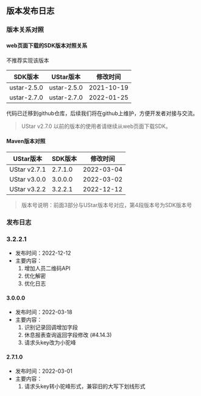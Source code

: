 ## 版本发布日志

### 版本关系对照

#### web页面下载的SDK版本对照关系

不推荐实现该版本

| SDK版本 | UStar版本 | 修改时间 |
| ---- | ---- | ---- |
| ustar-2.5.0 |ustar-2.5.0| 2021-10-19 |
| ustar-2.7.0 |ustar-2.7.0| 2022-01-25 |

代码已迁移到github仓库，后续我们将在github上维护，方便开发者对接与交流。

> UStar v2.7.0 以前的版本的使用者请继续从web页面下载SDK。

#### Maven版本对照

| UStar版本  | SDK版本 | 修改时间 |
| ---- | ---- | ---- |
| UStar v2.7.1 | 2.7.1.0 | 2022-03-04 |
| UStar v3.0.0 | 3.0.0.0 | 2022-03-02 |
| UStar v3.2.2 | 3.2.2.1 | 2022-12-12 |

> 版本号说明：前面3部分与UStar版本号对应，第4段版本号为SDK版本号

### 发布日志

### 3.2.2.1

* 发布时间：2022-12-12
* 主要内容：
    1. 增加人员二维码API
    2. 优化解密
    3. 优化日志

#### 3.0.0.0

* 发布时间：2022-03-18
* 主要内容：
    1. 识别记录回调增加字段
    2. 休息报表查询返回字段修改 (#4.14.3)
    3. 请求头key改为小驼峰

#### 2.7.1.0

* 发布时间：2022-03-01
* 主要内容：
    1. 请求头key转小驼峰形式，兼容旧的大写下划线形式
